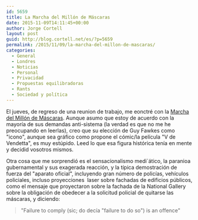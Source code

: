 ```yaml
---
id: 5659
title: La Marcha del Millón de Máscaras
date: 2015-11-09T14:11:45+00:00
author: Jorge Cortell
layout: post
guid: http://blog.cortell.net/es/?p=5659
permalink: /2015/11/09/la-marcha-del-millon-de-mascaras/
categories:
  - General
  - Londres
  - Noticias
  - Personal
  - Privacidad
  - Propuestas equilibradoras
  - Rants
  - Sociedad y polí­tica
---
```

El jueves, de regreso de una reunion de trabajo, me eonctré con la <a href="https://www.google.com/search?q=million+masks+march+london&oq=million+masks+march+london&gws_rd=cr&ei=tttAVtWiPMr9Uqntm5AM#q=million+masks+march+london&tbm=nws" target="_blank">Marcha del Millón de Máscaras</a>. Aunque asumo que estoy de acuerdo con la mayoría de sus demandas anti-sistema (la verdad es que no me he preocupando en leerlas), creo que su elección de Guy Fawkes como "icono", aunque sea gráfico como propone el cómic/la película "V de Vendetta", es muy estúpido. Leed lo que esa figura histórica tenía en mente y decidid vosotros mismos.

Otra cosa que me sorprendió es el sensacionalismo medi´ático, la paranioa gubernamental y sus exagerada reacción, y la típica demostración de fuerza del "aparato oficial", incluyendo gran número de policías, vehículos policiales, incluso proyecciones  laser sobre fachadas de edificios públicos, como el mensaje que proyectaron sobre la fachada de la National Gallery sobre la obligación de obedecer a la solicitud policial de quitarse las máscaras, y diciendo:

> "Failure to comply (sic; do decía "failure to do so") is an offence"